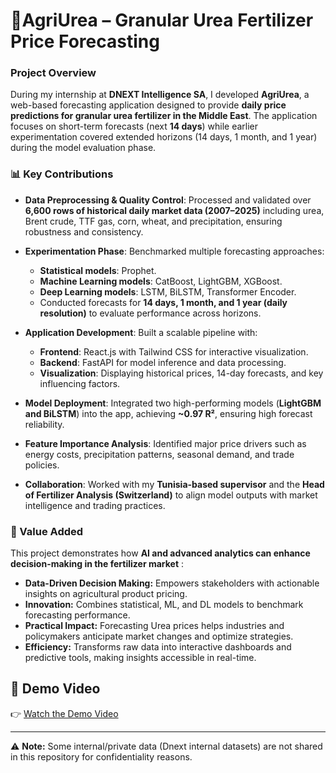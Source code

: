 # 🌱AgriUrea – Granular Urea Fertilizer Price Forecasting

### Project Overview

During my internship at **DNEXT Intelligence SA**, I developed **AgriUrea**, a web-based forecasting application designed to provide **daily price predictions for granular urea fertilizer in the Middle East**. The application focuses on short-term forecasts (next **14 days**) while earlier experimentation covered extended horizons (14 days, 1 month, and 1 year) during the model evaluation phase.

### 📊 Key Contributions

* **Data Preprocessing & Quality Control**: Processed and validated over **6,600 rows of historical daily market data (2007–2025)** including urea, Brent crude, TTF gas, corn, wheat, and precipitation, ensuring robustness and consistency.
* **Experimentation Phase**: Benchmarked multiple forecasting approaches:

  * **Statistical models**: Prophet.
  * **Machine Learning models**: CatBoost, LightGBM, XGBoost.
  * **Deep Learning models**: LSTM, BiLSTM, Transformer Encoder.
  * Conducted forecasts for **14 days, 1 month, and 1 year (daily resolution)** to evaluate performance across horizons.
* **Application Development**: Built a scalable pipeline with:

  * **Frontend**: React.js with Tailwind CSS for interactive visualization.
  * **Backend**: FastAPI for model inference and data processing.
  * **Visualization**: Displaying historical prices, 14-day forecasts, and key influencing factors.
* **Model Deployment**: Integrated two high-performing models (**LightGBM and BiLSTM**) into the app, achieving **\~0.97 R²**, ensuring high forecast reliability.
* **Feature Importance Analysis**: Identified major price drivers such as energy costs, precipitation patterns, seasonal demand, and trade policies.
* **Collaboration**: Worked with my **Tunisia-based supervisor** and the **Head of Fertilizer Analysis (Switzerland)** to align model outputs with market intelligence and trading practices.

### 🎯 Value Added

This project demonstrates how **AI and advanced analytics can enhance decision-making in the fertilizer market** :

* **Data-Driven Decision Making:** Empowers stakeholders with actionable insights on agricultural product pricing.
* **Innovation:** Combines statistical, ML, and DL models to benchmark forecasting performance.
* **Practical Impact:** Forecasting Urea prices helps industries and policymakers anticipate market changes and optimize strategies.
* **Efficiency:** Transforms raw data into interactive dashboards and predictive tools, making insights accessible in real-time.


## 🎥 Demo Video

👉 [Watch the Demo Video](https://www.linkedin.com/posts/nada-ammar-465556207_agriurea-ai-for-smarter-fertilizer-price-activity-7371158899497795585-hbvE?utm_source=share&utm_medium=member_desktop&rcm=ACoAADSVrA0B9YGC7IJFPGEKGSwo0T9h5GBarvE)

---

⚠️ **Note:** Some internal/private data (Dnext internal datasets) are not shared in this repository for confidentiality reasons.

